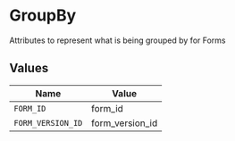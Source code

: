 # GroupBy

Attributes to represent what is being grouped by for Forms


## Values

| Name              | Value             |
| ----------------- | ----------------- |
| `FORM_ID`         | form_id           |
| `FORM_VERSION_ID` | form_version_id   |